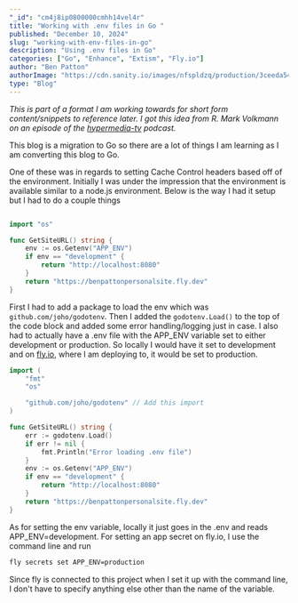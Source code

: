 ```yaml
---
"_id": "cm4j8ip0800000cmhh14vel4r"
title: "Working with .env files in Go "
published: "December 10, 2024"
slug: "working-with-env-files-in-go"
description: "Using .env files in Go"
categories: ["Go", "Enhance", "Extism", "Fly.io"]
author: "Ben Patton"
authorImage: "https://cdn.sanity.io/images/nfspldzq/production/3ceeda54221c7c0614ecc51f955c7be39a1da34e-512x512.jpg"
type: "Blog"
---
```


_This is part of a format I am working towards for short form content/snippets to reference later. I got this idea from R. Mark Volkmann on an episode of the [hypermedia-tv](https://www.youtube.com/watch?v=bs4UZR6c4Qc&t) podcast._

This blog is a migration to Go so there are a lot of things I am learning as I am converting this blog to Go.

One of these was in regards to setting Cache Control headers based off of the environment. Initially I was under the impression that the environment is available similar to a node.js environment. Below is the way I had it setup but I had to do a couple things

```go

import "os"

func GetSiteURL() string {
	env := os.Getenv("APP_ENV")
    if env == "development" {
        return "http://localhost:8080"
    }
    return "https://benpattonpersonalsite.fly.dev"
}

```

First I had to add a package to load the env which was `github.com/joho/godotenv`. Then I added the `godotenv.Load()` to the top of the code block and added some error handling/logging just in case. I also had to actually have a .env file with the APP_ENV variable set to either development or production. So locally I would have it set to development and on [fly.io](https://fly.io), where I am deploying to, it would be set to production.

```go
import (
	"fmt"
	"os"

	"github.com/joho/godotenv" // Add this import
)

func GetSiteURL() string {
	err := godotenv.Load()
	if err != nil {
		fmt.Println("Error loading .env file")
	}
	env := os.Getenv("APP_ENV")
    if env == "development" {
        return "http://localhost:8080"
    }
    return "https://benpattonpersonalsite.fly.dev"
}
```

As for setting the env variable, locally it just goes in the .env and reads APP_ENV=development. For setting an app secret on fly.io, I use the command line and run

```bash
fly secrets set APP_ENV=production
```

Since fly is connected to this project when I set it up with the command line, I don't have to specify anything else other than the name of the variable.
